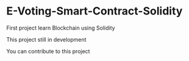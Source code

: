 # E-Voting-Smart-Contract-Solidity
First project learn Blockchain using Solidity 

This project still in development 

You can contribute to this project

